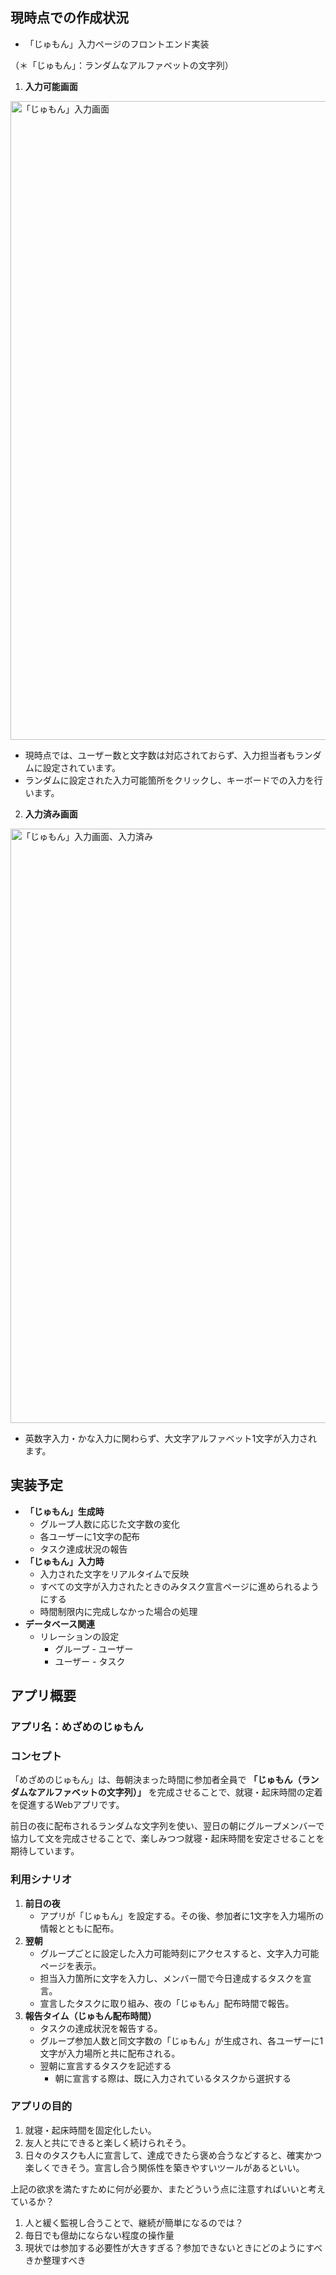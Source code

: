 ## 現時点での作成状況
- 「じゅもん」入力ページのフロントエンド実装

（＊「じゅもん」：ランダムなアルファベットの文字列）


1. **入力可能画面**

<img width="1022" alt="「じゅもん」入力画面" src="https://github.com/user-attachments/assets/dbb5aa29-7afb-48c8-a320-aa1c7c106ac8">

- 現時点では、ユーザー数と文字数は対応されておらず、入力担当者もランダムに設定されています。
- ランダムに設定された入力可能箇所をクリックし、キーボードでの入力を行います。

2. **入力済み画面**

<img width="951" alt="「じゅもん」入力画面、入力済み" src="https://github.com/user-attachments/assets/afa1ede7-4205-40f9-93e9-2ef192379f90">

- 英数字入力・かな入力に関わらず、大文字アルファベット1文字が入力されます。

## 実装予定
- **「じゅもん」生成時**
    - グループ人数に応じた文字数の変化
    - 各ユーザーに1文字の配布
    - タスク達成状況の報告
- **「じゅもん」入力時**
    - 入力された文字をリアルタイムで反映
    - すべての文字が入力されたときのみタスク宣言ページに進められるようにする
    - 時間制限内に完成しなかった場合の処理
- **データベース関連**
    - リレーションの設定
        - グループ - ユーザー
        - ユーザー - タスク

## アプリ概要
### アプリ名：**めざめのじゅもん**
### **コンセプト**
「めざめのじゅもん」は、毎朝決まった時間に参加者全員で **「じゅもん（ランダムなアルファベットの文字列）」** を完成させることで、就寝・起床時間の定着を促進するWebアプリです。

前日の夜に配布されるランダムな文字列を使い、翌日の朝にグループメンバーで協力して文を完成させることで、楽しみつつ就寝・起床時間を安定させることを期待しています。

### **利用シナリオ**
1. **前日の夜**
    - アプリが「じゅもん」を設定する。その後、参加者に1文字を入力場所の情報とともに配布。
2. **翌朝**
    - グループごとに設定した入力可能時刻にアクセスすると、文字入力可能ページを表示。
    - 担当入力箇所に文字を入力し、メンバー間で今日達成するタスクを宣言。
    - 宣言したタスクに取り組み、夜の「じゅもん」配布時間で報告。
3. **報告タイム（じゅもん配布時間）**
    - タスクの達成状況を報告する。
    - グループ参加人数と同文字数の「じゅもん」が生成され、各ユーザーに1文字が入力場所と共に配布される。
    - 翌朝に宣言するタスクを記述する
        - 朝に宣言する際は、既に入力されているタスクから選択する

### **アプリの目的**
1. 就寝・起床時間を固定化したい。
2. 友人と共にできると楽しく続けられそう。
3. 日々のタスクも人に宣言して、達成できたら褒め合うなどすると、確実かつ楽しくできそう。宣言し合う関係性を築きやすいツールがあるといい。

上記の欲求を満たすために何が必要か、またどういう点に注意すればいいと考えているか？
1. 人と緩く監視し合うことで、継続が簡単になるのでは？
2. 毎日でも億劫にならない程度の操作量
3. 現状では参加する必要性が大きすぎる？参加できないときにどのようにすべきか整理すべき
